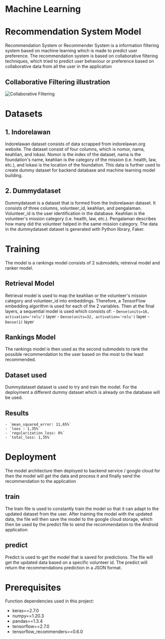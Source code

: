 # Machine Learning

# Recommendation System Model 
Recommendation System or Recommender System is a information filtering system based on machine learning which is made to predict user preference. The recommendation system is based on collaborative filtering techniques, which tried to predict user behaviour or preference based on collaborative data from all the user in the application

## Collaborative Filtering illustration
![Collaborative Filtering](https://user-images.githubusercontent.com/92794664/173233343-f585e8bd-693f-45cd-b71c-7021dc98b77d.png)

# Datasets 

## 1. Indorelawan
Indorelawan dataset consists of data scrapped from indorelawan.org website. The dataset consist of four columns, which is nomor, nama, keahlian, and lokasi. Nomor is the index of the dataset, nama is the foundation's name, keahlian is the category of the mission (i.e. health, law, etc.), and lokasi is the location of the foundation. This data is further used to create dummy dataset for backend database and machine learning model building.

## 2. Dummydataset
Dummydataset is a dataset that is formed from the Indorelawan dataset. It consists of three columns, volunteer_id, keahlian, and pengalaman. Volunteer_id is the user identification in the database. Keahlian is the volunteer's mission category (i.e. health, law, etc.). Pengalaman describes how many did the volunteer helped in the same mission category. The data in the dummydataset dataset is generated with Python library, Faker.

# Training
The model is a rankings model consists of 2 submodels; retreival model and ranker model. 

## Retrieval Model
Retrieval model is used to map the keahlian or the volunteer's mission category and volunteer_id into embeddings. Therefore, a TensorFlow embedding algorithm is used for each of the 2 variables. Then at the final layers, a sequential model is used which consists of:
     -	`Dense(units=16, activation='relu')` layer
     -	`Dense(units=32, activation='relu')` layer
     -	`Dense(1)` layer

## Rankings Model
The rankings model is then used as the second submodels to rank the possible recommendation to the user based on the most to the least recommended.

## Dataset used
Dummydataset dataset is used to try and train the model. For the deployment a different dummy dataset which is already on the database will be used.

## Results
    - `mean_squared_error: 11,65%`
    - `loos : 1,35%`
    - `regularization_loss: 0%`
    - `total_loss: 1,35%`

# Deployment
The model architecture then deployed to backend service / google cloud for then the model will get the data and process it and finally send the recommendation to the application

## train
The train file is used to constantly train the model so that it can adapt to the updated dataset from the user. After training the model with the updated data, the file will then save the model to the google cloud storage, which then be used by the predict file to send the recommendation to the Android application

## predict
Predict is used to get the model that is saved for predictions. The file will get the updated data based on a specific volunteer id. The predict will return the recommendations prediction in a JSON format.

# Prerequisites
Function dependencies used in this project:
- keras==2.7.0
- numpy==1.20.3
- pandas==1.3.4
- tensorflow==2.7.0
- tensorflow_recommenders==0.6.0

